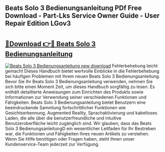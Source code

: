 ## Beats Solo 3 Bedienungsanleitung PDf Free Download - Part-Lks Service Owner Guide - User Repair Edition LGov3

# <h2><a href="http://df5utz.blite.top/?on=Beats+Solo+3+Bedienungsanleitung">🔗Download 👉🔴 Beats Solo 3 Bedienungsanleitung</a></h2>

[![Beats Solo 3 Bedienungsanleitung new download](https://i.imgur.com/lujVjoI.png)](http://df5utz.blite.top/?on=Beats+Solo+3+Bedienungsanleitung)
Fehlerbehebung leicht gemacht Dieses Handbuch bietet wertvolle Einblicke in die Fehlerbehebung bei häufigen Problemen mit Ihrem neuen Beats Solo 3 Bedienungsanleitung. Bevor Sie Ihr Beats Solo 3 Bedienungsanleitung verwenden, nehmen Sie sich bitte einen Moment Zeit, um dieses Handbuch sorgfältig zu lesen. Es enthält detaillierte Anweisungen zum Einrichten des Produkts sowie Informationen zur Verwendung seiner verschiedenen Funktionen und Fähigkeiten. Beats Solo 3 Bedienungsanleitung bietet Benutzern eine beeindruckende Sammlung fortschrittlicher Funktionen wie Gesichtserkennung, Augmented Reality, Sprachaktivierung und kabelloses Laden, die alle über die benutzerfreundliche und intuitive Benutzeroberfläche leicht zugänglich sind. Wir glauben, dass das Beats Solo 3 BedienungsanleitungD ein wesentlicher Leitfaden für Ihr Bestreben war, die Funktionen und Fähigkeiten Ihres neuen Artikels zu verstehen. Wenn Sie Hilfe benötigen oder Fragen haben, steht Ihnen unser Kundenservice-Team jederzeit zur Verfügung.
